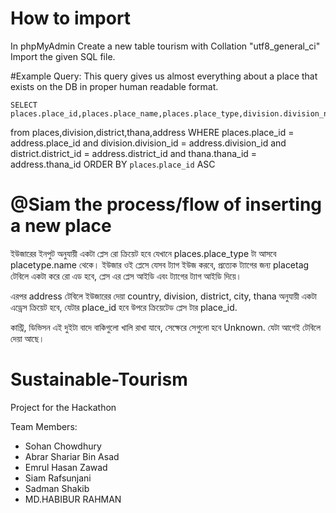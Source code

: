 # How to import
  In phpMyAdmin
  Create a new table tourism with Collation "utf8_general_ci"   
  Import the given SQL file.
  
#Example Query:
This query gives us almost everything about a place that exists on the DB in proper human readable format.

    SELECT places.place_id,places.place_name,places.place_type,division.division_name,district.district_name,thana.thana_name
from places,division,district,thana,address
WHERE
places.place_id = address.place_id
and division.division_id = address.division_id
and district.district_id = address.district_id
and thana.thana_id = address.thana_id
ORDER BY `places`.`place_id` ASC


  
# @Siam the process/flow of inserting a new place
  ইউজারের ইনপুট অনুযায়ী একটা প্লেস রো ক্রিয়েট হবে যেখানে places.place_type টা আসবে placetype.name থেকে। 
 ইউজার ওই প্লেসে যেসব ট্যাগ ইউজ করবে, 
প্রত্যেক ট্যাগের জন্য placetag টেবিলে একটা করে রো এড হবে, প্লেস এর প্লেস আইডি এবং ট্যাগের ট্যাগ আইডি দিয়ে।
        
এরপর address টেবিলে ইউজারের দেয়া country, division, district, city, thana অনুযায়ী একটা এড্রেস ক্রিয়েট হবে, যেটার  place_id হবে উপরে ক্রিয়েটেড প্লেস টার place_id.

কান্ট্রি, ডিভিসন এই দুইটা বাদে বাকিগুলো খালি রাখা যাবে, সেক্ষেরে সেগুলো হবে Unknown.
যেটা আগেই টেবিলে দেয়া আছে।
  
# Sustainable-Tourism
Project for the Hackathon

Team Members:

 - Sohan Chowdhury
 - Abrar Shariar Bin Asad
 - Emrul Hasan Zawad
 - Siam Rafsunjani
 - Sadman Shakib
 - MD.HABIBUR RAHMAN

